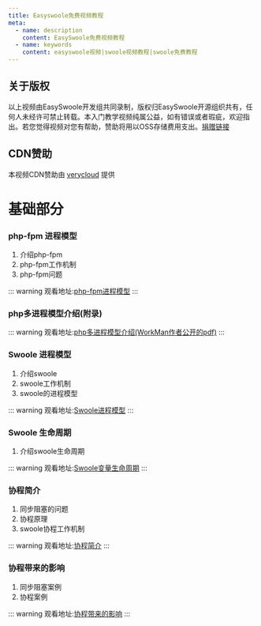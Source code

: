 ```yaml
---
title: Easyswoole免费视频教程
meta:
  - name: description
    content: EasySwoole免费视频教程
  - name: keywords
    content: easyswoole视频|swoole视频教程|swoole免费教程
---
```


## 关于版权
以上视频由EasySwoole开发组共同录制，版权归EasySwoole开源组织共有，任何人未经许可禁止转载。本入门教学视频纯属公益，如有错误或者瑕疵，欢迎指出。若您觉得视频对您有帮助，赞助将用以OSS存储费用支出。[捐赠链接](./../donate.md)

## CDN赞助
本视频CDN赞助由 [verycloud](https://www.verycloud.cn/) 提供



# 基础部分




### php-fpm 进程模型
1. 介绍php-fpm
2. php-fpm工作机制
3. php-fpm问题
   

::: warning 
 观看地址:[php-fpm进程模型](https://www.easyswoole.com/playVideo.html?video=aHR0cDovL3ZpZGVvLW9zcy5lYXN5c3dvb2xlLmNvbS8lRTUlODUlQTUlRTklOTclQTglRTYlOTUlOTklRTclQTglOEIxL3BocC1mcG0lRTQlQkIlOEIlRTclQkIlOEQubXA0)
:::

### php多进程模型介绍(附录)


::: warning 
观看地址:[php多进程模型介绍(WorkMan作者公开的pdf)](https://easyswoole.oss-cn-shenzhen.aliyuncs.com/%E5%85%A5%E9%97%A8%E6%95%99%E7%A8%8B1/php%E5%A4%9A%E8%BF%9B%E7%A8%8B%E6%A8%A1%E5%9E%8B.pdf)
:::


### Swoole 进程模型
1. 介绍swoole
2. swoole工作机制
3. swoole的进程模型


::: warning 
 观看地址:[Swoole进程模型](https://www.easyswoole.com/playVideo.html?video=aHR0cDovL3ZpZGVvLW9zcy5lYXN5c3dvb2xlLmNvbS8lRTUlODUlQTUlRTklOTclQTglRTYlOTUlOTklRTclQTglOEIxL3N3b29sZSVFNyU5QSU4NCVFNyVBRSU4MCVFNCVCQiU4QiVFNSU5MiU4QyVFOCVCRiU5QiVFNyVBOCU4QiVFNiVBOCVBMSVFNSU5RSU4QiU3RTIubXA0)
:::

### Swoole 生命周期
1. 介绍swoole生命周期


::: warning 
 观看地址:[Swoole变量生命周期](https://www.easyswoole.com/playVideo.html?video=aHR0cDovL3ZpZGVvLW9zcy5lYXN5c3dvb2xlLmNvbS8lRTUlODUlQTUlRTklOTclQTglRTYlOTUlOTklRTclQTglOEIxL3N3b29sZSVFNSU4RiU5OCVFOSU4NyU4RiVFNyU5NCU5RiVFNSU5MSVCRCVFNSU5MSVBOCVFNiU5QyU5Ri5tcDQ=)
:::

### 协程简介
1. 同步阻塞的问题
2. 协程原理
3. swoole协程工作机制


::: warning 
 观看地址:[协程简介](https://www.easyswoole.com/playVideo.html?video=aHR0cDovL3ZpZGVvLW9zcy5lYXN5c3dvb2xlLmNvbS8lRTUlODUlQTUlRTklOTclQTglRTYlOTUlOTklRTclQTglOEIxLyVFNSU4RCU4RiVFNyVBOCU4QiVFNyVBRSU4MCVFNCVCQiU4Qi5tcDQ=)
:::

### 协程带来的影响
1. 同步阻塞案例
2. 协程案例
   

::: warning 
观看地址:[协程带来的影响](https://www.easyswoole.com/playVideo.html?video=aHR0cDovL3ZpZGVvLW9zcy5lYXN5c3dvb2xlLmNvbS8lRTUlODUlQTUlRTklOTclQTglRTYlOTUlOTklRTclQTglOEIxLyVFNSU4RCU4RiVFNyVBOCU4QiVFNSVCOCVBNiVFNiU5RCVBNSVFNyU5QSU4NCVFNSVCRCVCMSVFNSU5MyU4RC5tcDQ=)
:::
